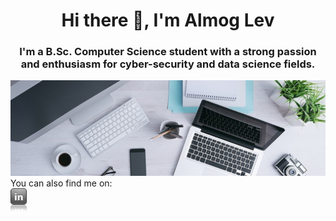 <h1 align="center">Hi there 👋, I'm Almog Lev</h1>
<h3 align="center">I'm a B.Sc. Computer Science student with a strong passion and enthusiasm for cyber-security and data science fields.</h3>

![](0.jpg)
You can also find me on:
<br>
[![Linkedin](linkedInIcon.png)](https://www.linkedin.com/in/almog-lev-2251131b1/)
